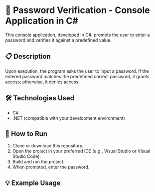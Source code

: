 # 🔐 Password Verification - Console Application in C#

This console application, developed in C#, prompts the user to enter a password and verifies it against a predefined value.

## 📋 Description

Upon execution, the program asks the user to input a password. If the entered password matches the predefined correct password, it grants access; otherwise, it denies access.

## 🛠️ Technologies Used

- C#
- .NET (compatible with your development environment)

## 🚀 How to Run

1. Clone or download this repository.
2. Open the project in your preferred IDE (e.g., Visual Studio or Visual Studio Code).
3. Build and run the project.
4. When prompted, enter the password.

## 💡 Example Usage

